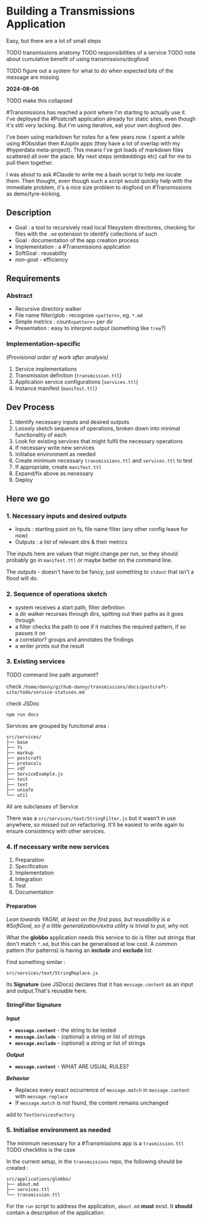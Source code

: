 # Building a Transmissions Application

Easy, but there are a lot of small steps

TODO transmissions anatomy
TODO responsibilities of a service
TODO note about cumulative benefit of using transmissions/dogfood

TODO figure out a system for what to do when expected bits of the message are missing

**2024-08-06**

TODO make this collapsed

#Transmissions has reached a point where I'm starting to actually use it. I've deployed the #Postcraft application already for static sites, even though it's still very lacking. But I'm using iterative, eat your own dogfood dev.

I've been using markdown for notes for a few years now. I spent a while using #Obsidian then #Joplin apps (they have a lot of overlap with my #hyperdata meta-project).
This means I've got loads of markdown files scattered all over the place. My next steps (embeddings etc) call for me to pull them together.

I was about to ask #Claude to write me a bash script to help me locate them. Then thought, even though such a script would quickly help with the immediate problem, it's a nice size problem to dogfood on #Transmissions as demo/tyre-kicking.

## Description

- Goal : a tool to recursively read local filesystem directories, checking for files with the `.md` extension to identify collections of such
- Goal : documentation of the app creation process
- Implementation : a #Transmissions application
- SoftGoal : reusability
- _non-goal_ - efficiency

## Requirements

### Abstract

- Recursive directory walker
- File name filter/glob : recognise `<pattern>`, eg. `*.md`
- Simple metrics : count`<pattern>` per dir
- Presentation : easy to interpret output (something like `tree`?)

### Implementation-specific

_(Provisional order of work after analysis)_

1. Service implementations
2. Transmission definition (`transmission.ttl`)
3. Application service configurations (`services.ttl`)
4. Instance manifest (`manifest.ttl`)

## Dev Process

1. Identify necessary inputs and desired outputs
2. Loosely sketch sequence of operations, broken down into minimal functionality of each
3. Look for existing services that might fulfil the necessary operations
4. If necessary write new services
5. Initialise environment as needed
6. Create minimum necessary `transmissions.ttl` and `services.ttl` to test
7. If appropriate, create `manifest.ttl`
8. Expand/fix above as necessary
9. Deploy

## Here we go

### 1. Necessary inputs and desired outputs

- Inputs : starting point on fs, file name filter (any other config leave for now)
- Outputs : a list of relevant dirs & their metrics

The inputs here are values that might change per run, so they should probably go in `manifest.ttl` or maybe better on the command line.

The outputs - doesn't have to be fancy, just something to `stdout` that isn't a flood will do.

### 2. Sequence of operations sketch

- system receives a start path, filter definition
- a dir walker recurses through dirs, spitting out their paths as it goes through
- a filter checks the path to see if it matches the required pattern, if so passes it on
- a correlator? groups and annotates the findings
- a writer prints out the result

### 3. Existing services

TODO command line path argument?

check `/home/danny/github-danny/transmissions/docs/postcraft-site/todo/service-statuses.md`

check JSDoc

```
npm run docs
```

Services are grouped by functional area :

```
src/services/
├── base
├── fs
├── markup
├── postcraft
├── protocols
├── rdf
├── ServiceExample.js
├── test
├── text
├── unsafe
└── util
```

All are subclasses of Service

There was a `src/services/text/StringFilter.js` but it wasn't in use anywhere, so missed out on refactoring. It'll be easiest to write again to ensure consistency with other services.

### 4. If necessary write new services

1. Preparation
2. Specification
3. Implementation
4. Integration
5. Test
6. Documentation

#### Preparation

_Lean towards YAGNI, at least on the first pass, but reusability is a #SoftGoal, so if a little generalization/extra utility is trivial to put, why not._

What the **globbo** application needs this service to do is filter out strings that don't match `*.md`, but this can be generalised at low cost. A common pattern (for patterns) is having an **include** and **exclude** list.

Find something similar :

```
src/services/text/StringReplace.js
```

Its **Signature** (see JSDocs) declares that it has `message.content` as an input and output.That's reusable here.

#### StringFilter Signature

**_Input_**

- **`message.content`** - the string to be tested
- **`message.include`** - (optional) a string or list of strings
- **`message.exclude`** - (optional) a string or list of strings

**_Output_**

- **`message.content`** - WHAT ARE USUAL RULES?

**_Behavior_**

- Replaces every exact occurrence of `message.match` in `message.content` with `message.replace`
- If `message.match` is not found, the content remains unchanged

add to `TextServicesFactory`

### 5. Initialise environment as needed

The minimum necessary for a #Transmissions app is a `trasmission.ttl` TODO checkthis is the case

In the current setup, in the `transmissions` repo, the following should be created :

```
src/applications/globbo/
├── about.md
├── services.ttl
└── transmission.ttl
```

For the `run` script to address the application, `about.md` **must** exist. It **should** contain a description of the application.
